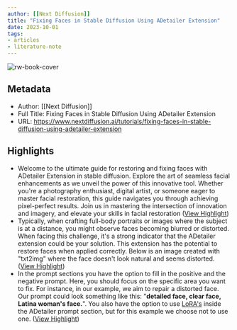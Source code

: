 ```yaml
---
author: [[Next Diffusion]]
title: "Fixing Faces in Stable Diffusion Using ADetailer Extension"
date: 2023-10-01
tags: 
- articles
- literature-note
---
```

![rw-book-cover](https://res.cloudinary.com/db7mzrftq/image/upload/v1693232514/fixing_faces_in_stable_diffusion_using_adetailer_extension_thumbnail_56b9284f53.webp)

## Metadata
- Author: [[Next Diffusion]]
- Full Title: Fixing Faces in Stable Diffusion Using ADetailer Extension
- URL: https://www.nextdiffusion.ai/tutorials/fixing-faces-in-stable-diffusion-using-adetailer-extension

## Highlights
- Welcome to the ultimate guide for restoring and fixing faces with ADetailer Extension in stable diffusion. Explore the art of seamless facial enhancements as we unveil the power of this innovative tool. Whether you're a photography enthusiast, digital artist, or someone eager to master facial restoration, this guide navigates you through achieving pixel-perfect results. Join us in mastering the intersection of innovation and imagery, and elevate your skills in facial restoration ([View Highlight](https://read.readwise.io/read/01hbkx68j4j45ffr69xkcvxy0h))
- Typically, when crafting full-body portraits or images where the subject is at a distance, you might observe faces becoming blurred or distorted. When facing this challenge, it's a strong indicator that the ADetailer extension could be your solution. This extension has the potential to restore faces when applied correctly. Below is an image created with "txt2img" where the face doesn't look natural and seems distorted. ([View Highlight](https://read.readwise.io/read/01hbkx73er80k6en7pamywwkfp))
- In the prompt sections you have the option to fill in the positive and the negative prompt. Here, you should focus on the specific area you want to fix. For instance, in our example, we aim to repair a distorted face. Our prompt could look something like this: "**detailed face, clear face, Latina woman's face.**". You also have the option to use [LoRA's](https://www.nextdiffusion.ai/tutorials/how-to-install-and-use-lora-models-for-stunning-images-in-stable-diffusion) inside the ADetailer prompt section, but for this example we choose not to use one. ([View Highlight](https://read.readwise.io/read/01hbkx88dtrsjm74ecy3yfe0x9))
